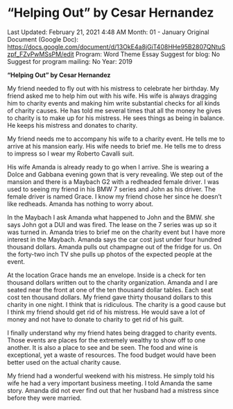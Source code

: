 # “Helping Out” by Cesar Hernandez

Last Updated: February 21, 2021 4:48 AM
Month: 01 - January
Original Document (Google Doc): https://docs.google.com/document/d/13OkE4a8jGiT408HHe95B2807QNtuSzpf_FZvPwMSsPM/edit
Program: Word Theme Essay
Suggest for blog: No
Suggest for program mailing: No
Year: 2019

**“Helping Out” by Cesar Hernandez**

My friend needed to fly out with his mistress to celebrate her birthday. My friend asked me to help him out with his wife. His wife is always dragging him to charity events and making him write substantial checks for all kinds of charity causes. He has told me several times that all the money he gives to charity is to make up for his mistress. He sees things as being in balance. He keeps his mistress and donates to charity.

My friend needs me to accompany his wife to a charity event. He tells me to arrive at his mansion early. His wife needs to brief me. He tells me to dress to impress so I wear my Roberto Cavalli suit.

His wife Amanda is already ready to go when I arrive. She is wearing a Dolce and Gabbana evening gown that is very revealing. We step out of the mansion and there is a Maybach G2 with a redheaded female driver. I was used to seeing my friend in his BMW 7 series and John as his driver. The female driver is named Grace. I know my friend chose her since he doesn’t like redheads. Amanda has nothing to worry about.

In the Maybach I ask Amanda what happened to John and the BMW. she says John got a DUI and was fired. The lease on the 7 series was up so it was turned in. Amanda tries to brief me on the charity event but I have more interest in the Maybach. Amanda says the car cost just under four hundred thousand dollars. Amanda pulls out champagne out of the fridge for us. On the forty-two inch TV she pulls up photos of the expected people at the event.

At the location Grace hands me an envelope. Inside is a check for ten thousand dollars written out to the charity organization. Amanda and I are seated near the front at one of the ten thousand dollar tables. Each seat cost ten thousand dollars. My friend gave thirty thousand dollars to this charity in one night. I think that is ridiculous. The charity is a good cause but I think my friend should get rid of his mistress. He would save a lot of money and not have to donate to charity to get rid of his guilt.

I finally understand why my friend hates being dragged to charity events. Those events are places for the extremely wealthy to show off to one another. It is also a place to see and be seen. The food and wine is exceptional, yet a waste of resources. The food budget would have been better used on the actual charity cause.

My friend had a wonderful weekend with his mistress. He simply told his wife he had a very important business meeting. I told Amanda the same story. Amanda did not ever find out that her husband had a mistress since before they were married.